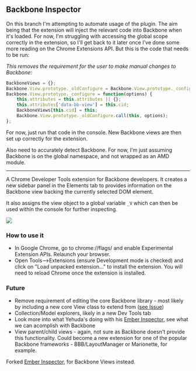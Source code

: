## Backbone Inspector

On this branch I'm attempting to automate usage of the plugin. The aim being that the extension will inject the relevant code into Backbone when it's loaded. For now, I'm struggling with accessing the global scope correctly in the extension, so I'll get back to it later once I've done some more reading on the Chrome Extensions API. But this is the code that needs to be run:

_This removes the requirement for the user to make manual changes to Backbone_:

```js
BackboneViews = {};
Backbone.View.prototype._oldConfigure = Backbone.View.prototype._configure;
Backbone.View.prototype._configure = function(options) {
	this.attributes = this.attributes || {};
	this.attributes['data-bb-view'] = this.cid;
	BackboneViews[this.cid] = this;
	Backbone.View.prototype._oldConfigure.call(this, options);
};
```

For now, just run that code in the console. New Backbone views are then set up correctly for the extension.

Also need to accurately detect Backbone. For now, I'm just assuming Backbone is on the global namespace, and not wrapped as an AMD module.

---

A Chrome Developer Tools extension for Backbone developers. It creates a new sidebar panel in the Elements tab to provides information on the Backbone view backing the currently selected DOM element.

It also assigns the view object to a global variable `_V` which can then be used within the console for further inspecting.

![](http://i.imgur.com/SLixP.png)

### How to use it
* In Google Chrome, go to chrome://flags/ and enable Experimental Extension APIs. Relaunch your browser.
* Open Tools-->Extensions (ensure Development mode is checked) and click on "Load unpacked extension..." to install the extension. You will need to reload Chrome once the extension is installed.

### Future
* Remove requirement of editing the core Backbone library - most likely by including a new core View class to extend from ([see Issue](https://github.com/danharper/backbone_inspector/issues/1))
* Collection/Model explorers, likely in a new Dev Tools tab
* Look more into what Yehuda's doing with his [Ember Inspector](https://www.youtube.com/watch?feature=player_embedded&v=0B9leRf5kuo), see what we can acomplish with Backbone
* View parent/child views - again, not sure as Backbone doesn't provide this functionality. Could become a new extension for one of the popular Backbone frameworks - BBB/LayoutManager or Marionette, for example.

Forked [Ember Inspector](https://github.com/juggy/ember_inspector), for Backbone Views instead. 
